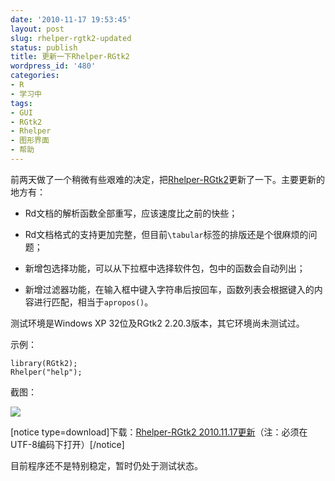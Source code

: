 ```yaml
---
date: '2010-11-17 19:53:45'
layout: post
slug: rhelper-rgtk2-updated
status: publish
title: 更新一下Rhelper-RGtk2
wordpress_id: '480'
categories:
- R
- 学习中
tags:
- GUI
- RGtk2
- Rhelper
- 图形界面
- 帮助
---
```


前两天做了一个稍微有些艰难的决定，把[Rhelper-RGtk2](http://yixuan.cos.name/cn/2010/08/rhelper-rgtk2/)更新了一下。主要更新的地方有：



	
  * Rd文档的解析函数全部重写，应该速度比之前的快些；

	
  * Rd文档格式的支持更加完整，但目前`\tabular`标签的排版还是个很麻烦的问题；

	
  * 新增包选择功能，可以从下拉框中选择软件包，包中的函数会自动列出；

	
  * 新增过滤器功能，在输入框中键入字符串后按回车，函数列表会根据键入的内容进行匹配，相当于`apropos()`。


测试环境是Windows XP 32位及RGtk2 2.20.3版本，其它环境尚未测试过。

示例：

    
    library(RGtk2);
    Rhelper("help");


截图：


[![](http://yixuan.cos.name/cn/wp-content/uploads/2010/11/Rhelper-RGtk2-20101117-300x235.png)](http://yixuan.cos.name/cn/wp-content/uploads/2010/11/Rhelper-RGtk2-20101117.png)



[notice type=download]下载：[Rhelper-RGtk2 2010.11.17更新](http://yixuan.cos.name/cn/wp-content/uploads/2010/11/Rhelper_RGtk2_20101117_uft8.txt)（注：必须在UTF-8编码下打开）[/notice]

目前程序还不是特别稳定，暂时仍处于测试状态。

